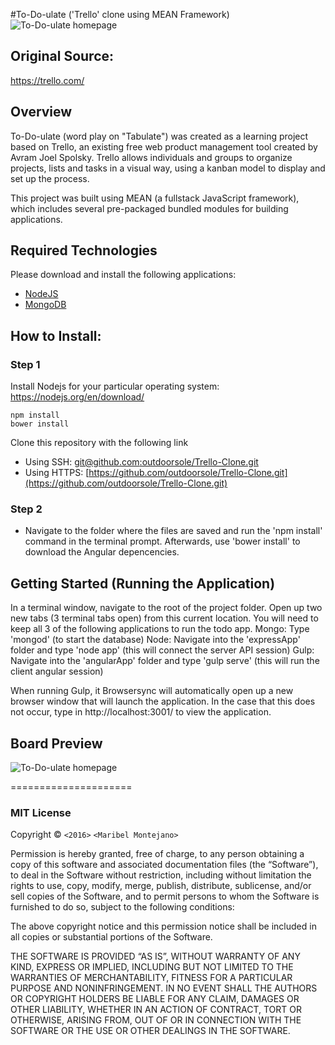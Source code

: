 #To-Do-ulate ('Trello' clone using MEAN Framework)
<img src='http://i.imgur.com/5z0Uo6l.jpg' title='To-Do-ulate homepage' width='' alt='To-Do-ulate homepage' />

## Original Source:
https://trello.com/

## Overview
To-Do-ulate (word play on "Tabulate") was created as a learning project based on Trello, an existing free web product management tool created by Avram Joel Spolsky. Trello allows individuals and groups to organize projects, lists and tasks in a visual way, using a kanban model to display and set up the process.


This project was built using MEAN (a fullstack JavaScript framework), which includes several pre-packaged bundled modules for building applications.

## Required Technologies
Please download and install the following applications:
* [NodeJS](https://nodejs.org/en/)
* [MongoDB](https://www.mongodb.org/downloads#production) 

## How to Install:

### Step 1
Install Nodejs for your particular operating system:
https://nodejs.org/en/download/


```
npm install
bower install
```


Clone this repository with the following link
* Using SSH: [git@github.com:outdoorsole/Trello-Clone.git](git@github.com:outdoorsole/Trello-Clone.git)
* Using HTTPS: [https://github.com/outdoorsole/Trello-Clone.git](https://github.com/outdoorsole/Trello-Clone.git)

### Step 2
* Navigate to the folder where the files are saved and run the 'npm install' command in the terminal prompt. Afterwards, use 'bower install' to download the Angular depencencies.


## Getting Started (Running the Application)

In a terminal window, navigate to the root of the project folder. Open up two new tabs (3 terminal tabs open) from this current location. You will need to keep all 3 of the following applications to run the todo app.
Mongo: Type 'mongod' (to start the database)
Node: Navigate into the 'expressApp' folder and type 'node app' (this will connect the server API session)
Gulp: Navigate into the 'angularApp' folder and type 'gulp serve' (this will run the client angular session)

When running Gulp, it Browsersync will automatically open up a new browser window that will launch the application. In the case that this does not occur, type in http://localhost:3001/ to view the application.

## Board Preview
<img src='http://i.imgur.com/i9Dwhsi.jpg' title='To-Do-ulate homepage' width='' alt='To-Do-ulate homepage' />

=====================
### MIT License
Copyright © `<2016>` `<Maribel Montejano>`

Permission is hereby granted, free of charge, to any person
obtaining a copy of this software and associated documentation
files (the “Software”), to deal in the Software without
restriction, including without limitation the rights to use,
copy, modify, merge, publish, distribute, sublicense, and/or sell
copies of the Software, and to permit persons to whom the
Software is furnished to do so, subject to the following
conditions:

The above copyright notice and this permission notice shall be
included in all copies or substantial portions of the Software.

THE SOFTWARE IS PROVIDED “AS IS”, WITHOUT WARRANTY OF ANY KIND,
EXPRESS OR IMPLIED, INCLUDING BUT NOT LIMITED TO THE WARRANTIES
OF MERCHANTABILITY, FITNESS FOR A PARTICULAR PURPOSE AND
NONINFRINGEMENT. IN NO EVENT SHALL THE AUTHORS OR COPYRIGHT
HOLDERS BE LIABLE FOR ANY CLAIM, DAMAGES OR OTHER LIABILITY,
WHETHER IN AN ACTION OF CONTRACT, TORT OR OTHERWISE, ARISING
FROM, OUT OF OR IN CONNECTION WITH THE SOFTWARE OR THE USE OR
OTHER DEALINGS IN THE SOFTWARE.
